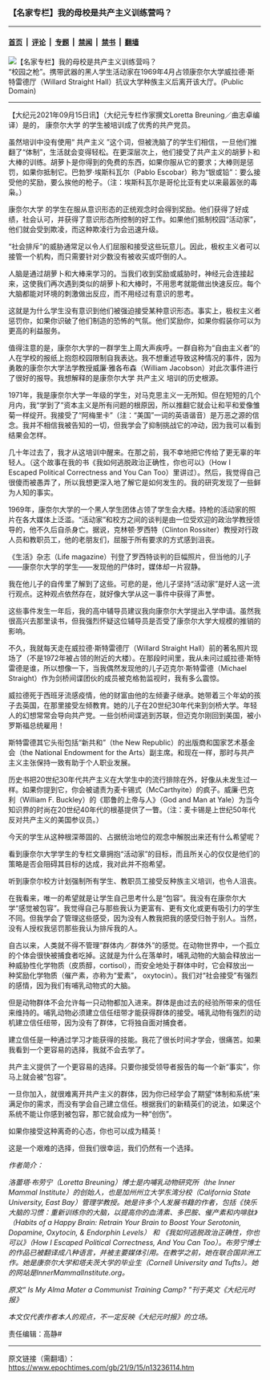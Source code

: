 ### 【名家专栏】我的母校是共产主义训练营吗？

---

#### [首页](../../../..?n13236114) &nbsp;|&nbsp; [评论](../../../../../epoch-comment?n13236114) &nbsp;|&nbsp; [专题](../../../../../epoch-special?n13236114) &nbsp;|&nbsp; [禁闻](../../../../../epoch-news?n13236114) &nbsp;|&nbsp; [禁书](../../../../../books?n13236114) &nbsp;|&nbsp; [翻墙](https://github.com/gfw-breaker/nogfw/blob/master/README.md?n13236114)


<div><img alt="【名家专栏】我的母校是共产主义训练营吗？" class="attachment-djy_600_400 size-djy_600_400 wp-post-image" src="https://i.epochtimes.com/assets/uploads/2021/09/id13236128-Campus_Guns-1200x797-600x400.jpg"/>
<div class="caption">
 “校园之枪”。携带武器的黑人学生活动家在1969年4月占领康奈尔大学威拉德·斯特雷德厅（Willard Straight Hall）抗议大学种族主义后离开该大厅。(Public Domain)
</div></div><hr/><div class="post_content" id="artbody" itemprop="articleBody">
 <!-- article content begin -->
 <p>
  【大纪元2021年09月15日讯】（大纪元专栏作家撰文Loretta Breuning／曲志卓编译）是的，
  <ok href="https://www.epochtimes.com/gb/tag/%E5%BA%B7%E5%A5%88%E5%B0%94%E5%A4%A7%E5%AD%A6.html">
   康奈尔大学
  </ok>
  的学生被培训成了优秀的共产党员。
 </p>
 <p>
  虽然培训中没有使用“
  <ok href="https://www.epochtimes.com/gb/tag/%E5%85%B1%E4%BA%A7%E4%B8%BB%E4%B9%89.html">
   共产主义
  </ok>
  ”这个词，但被洗脑了的学生们相信，一旦他们推翻了“体制”，生活就会变得轻松。在更深层次上，他们接受了共产主义的胡萝卜和大棒的训练。胡萝卜是你得到的免费的东西，如果你服从它的要求；大棒则是惩罚，如果你抵制它。巴勃罗‧埃斯科瓦尔（Pablo Escobar）称为“银或铅”：要么接受他的奖励，要么挨他的枪子。（注：埃斯科瓦尔是哥伦比亚有史以来最嚣张的毒枭。）
 </p>
 <p>
  <ok href="https://www.epochtimes.com/gb/tag/%E5%BA%B7%E5%A5%88%E5%B0%94%E5%A4%A7%E5%AD%A6.html">
   康奈尔大学
  </ok>
  的学生在服从意识形态的正统观念时会得到奖励。他们获得了好成绩，社会认可，并获得了意识形态所控制的好工作。如果他们抵制校园“活动家”，他们就会受到欺凌，而这种欺凌行为会迅速升级。
 </p>
 <p>
  “社会排斥”的威胁通常足以令人们屈服和接受这些玩意儿。因此，极权主义者可以接管一个机构，而只需要针对少数没有被收买或吓倒的人。
 </p>
 <p>
  人脑是通过胡萝卜和大棒来学习的。当我们收到奖励或威胁时，神经元会连接起来，这使我们再次遇到类似的胡萝卜和大棒时，不用思考就能做出快速反应。每个大脑都能对环境的刺激做出反应，而不用经过有意识的思考。
 </p>
 <p>
  这就是为什么学生没有意识到他们被强迫接受某种意识形态。事实上，极权主义者惩罚你，如果你识破了他们制造的恐怖的气氛。他们奖励你，如果你假装你可以为更高的利益服务。
 </p>
 <p>
  值得注意的是，康奈尔大学的一群学生上周大声疾呼。一群自称为“自由主义者”的人在学校的报纸上抱怨校园限制自我表达。我不想重述导致这种情况的事件，因为勇敢的康奈尔大学法学教授威廉‧雅各布森（William Jacobson）对此次事件进行了很好的报导。我想解释的是康奈尔大学
  <ok href="https://www.epochtimes.com/gb/tag/%E5%85%B1%E4%BA%A7%E4%B8%BB%E4%B9%89.html">
   共产主义
  </ok>
  培训的历史根源。
 </p>
 <p>
  1971年，我是康奈尔大学一年级的学生，对马克思主义一无所知。但在短短的几个月内，我“学到了”资本主义是所有问题的根原因，所以推翻它就会让和平和爱像雏菊一样绽开。我接受了“阿梅里卡”（注：“美国”一词的英语谐音）是万恶之源的信念。我并不相信我被告知的一切，但我学会了抑制挑战它的冲动，因为我可以看到结果会怎样。
 </p>
 <p>
  几十年过去了，我才从这培训中醒来。在那之前，我不幸地把它传给了更无辜的年轻人。（这个故事在我的书《我如何逃脱政治正确性，你也可以》（How I Escaped Political Correctness and You Can Too）里讲过）。然后，我觉得自己很傻而被愚弄了，所以我想更深入地了解它是如何发生的。我的研究发现了一些鲜为人知的事实。
 </p>
 <p>
  1969年，康奈尔大学的一个黑人学生团体占领了学生会大楼。持枪的活动家的照片在各大媒体上泛滥。“活动家”和校方之间的谈判是由一位受欢迎的政治学教授领导的，他不久后自杀身亡。据说，克林顿‧罗西特（Clinton Rossiter）教授对行政人员和教职员工，他的老朋友们，屈服于所有要求的方式感到沮丧。
 </p>
 <p>
  《生活》杂志（Life magazine）刊登了罗西特谈判的巨幅照片，但当他的儿子——康奈尔大学的学生——发现他的尸体时，媒体却一片寂静。
 </p>
 <p>
  我在他儿子的自传里了解到了这些。可悲的是，他儿子坚持“活动家”是好人这一流行观点。这种观点依然存在，就好像大学从这一事件中获得了声誉。
 </p>
 <p>
  这些事件发生一年后，我的高中辅导员建议我向康奈尔大学提出入学申请。虽然我很高兴去那里读书，但我强烈怀疑这位辅导员是否受了康奈尔大学大规模的推销的影响。
 </p>
 <p>
  不久，我就每天走在威拉德‧斯特雷德厅（Willard Straight Hall）前的著名照片现场了（不是1972年被占领的附近的大楼）。在那段时间里，我从未问过威拉德‧斯特雷德是谁，所以想像一下，当我偶然发现他的儿子迈克尔‧斯特雷德（Michael Straight）作为剑桥间谍团伙的成员被克格勃监视时，我有多么震惊。
 </p>
 <p>
  威拉德死于西班牙流感疫情，他的财富由他的左倾妻子继承。她带着三个年幼的孩子去英国，在那里接受左倾教育。她的儿子在20世纪30年代来到剑桥大学。年轻人的幻想常常会导向共产党。一些剑桥间谍逃到苏联，但迈克尔刚回到美国，被小罗斯福总统雇用！
 </p>
 <p>
  斯特雷德其它头衔包括“新共和”（the New Republic）的出版商和国家艺术基金会（the National Endowment for the Arts）副主席。和现在一样，那时与共产主义主张保持一致有助于个人职业发展。
 </p>
 <p>
  历史书把20世纪30年代共产主义在大学生中的流行排除在外，好像从未发生过一样。如果你提到它，你会被谴责为麦卡锡式（McCarthyite）的疯子。威廉‧巴克利（William F. Buckley）的《耶鲁的上帝与人》（God and Man at Yale）为当今知识界的时尚在20世纪40年代的根基提供了一瞥。（注：麦卡锡是上世纪50年代反对共产主义的美国参议员。）
 </p>
 <p>
  今天的学生从这种根深蒂固的、占据统治地位的观念中解脱出来还有什么希望呢？
 </p>
 <p>
  看到康奈尔大学学生的专栏文章拥抱“活动家”的目标，而且所关心的仅仅是他们的策略是否会阻碍其目标的达成，我对此并不抱希望。
 </p>
 <p>
  听到康奈尔校方计划强制所有学生、教职员工接受反种族主义培训，也令人沮丧。
 </p>
 <p>
  在我看来，唯一的希望就是让学生自己思考什么是“包容”。我没有在康奈尔大学“感觉被包容”。我觉得自己与那些我认为更富有、更有文化或更有吸引力的学生不同。但我学会了管理这些感受，因为没有人教我把我的感受归咎于别人。当然，没有人授权我惩罚那些我认为排斥我的人。
 </p>
 <p>
  自古以来，人类就不得不管理“群体内／群体外”的感觉。在动物世界中，一个孤立的个体会很快被捕食者吃掉。这就是为什么在落单时，哺乳动物的大脑会释放出一种威胁性化学物质（皮质醇，cortisol），而安全地处于群体中时，它会释放出一种奖励化学物质（催产素，亦称为“爱素”， oxytocin）。我们对“社会接受”有强烈的感情，因为我们有哺乳动物式的大脑。
 </p>
 <p>
  但是动物群体不会允许每一只动物都加入进来。群体是由过去的经验所带来的信任来维持的。哺乳动物必须建立信任纽带才能获得群体的接受。哺乳动物有强烈的动机建立信任纽带，因为没有了群体，它将独自面对捕食者。
 </p>
 <p>
  建立信任是一种通过学习才能获得的技能。我花了很长时间才学会，很痛苦。如果我看到一个更容易的选择，我就不会去学了。
 </p>
 <p>
  共产主义提供了一个更容易的选择。只要你接受领导者报告的每一个新“事实”，你马上就会被“包容”。
 </p>
 <p>
  一旦你加入，就很难离开共产主义的群体，因为你已经学会了期望“体制和系统”来满足你的需求，而没有学会自己建立信任。根据我们的新精英们的说法，如果这个系统不能让你感到被包容，那它就会成为一种“创伤”。
 </p>
 <p>
  如果你接受这种离奇的心态，你也可以成为精英！
 </p>
 <p>
  这是一个艰难的选择，但我们很幸运，我们仍然有一个选择。
 </p>
 <p>
  <em>
   作者简介：
  </em>
 </p>
 <p>
  <em>
   洛蕾塔‧布劳宁（Loretta Breuning）博士是内哺乳动物研究所（the Inner Mammal Institute）的创始人，也是加州州立大学东湾分校（California State University, East Bay）管理学教授。她是许多个人发展书籍的作者，包括《快乐大脑的习惯：重新训练你的大脑，以提高你的血清素、多巴胺、催产素和内啡肽》（Habits of a Happy Brain: Retrain Your Brain to Boost Your Serotonin, Dopamine, Oxytocin, &amp; Endorphin Levels） 和 《我如何逃脱政治正确性，你也可以》（How I Escaped Political Correctness, And You Can Too）。布劳宁博士的作品已被翻译成八种语言，并被主要媒体引用。在教学之前，她在联合国非洲工作。她是康奈尔大学和塔夫茨大学的毕业生（Cornell University and Tufts）。她的网站是InnerMammalInstitute.org。
  </em>
 </p>
 <p>
  <em>
   原文“
   <ok href="https://www.theepochtimes.com/is-my-alma-mater-a-communist-training-camp_3986599.html">
    Is My Alma Mater a Communist Training Camp?
   </ok>
   ”刊于英文《大纪元时报》
  </em>
 </p>
 <p>
  <em>
   本文仅代表作者本人的观点，不一定反映《大纪元时报》的立场。
  </em>
 </p>
 <p>
  责任编辑：高静#
 </p>
 <!-- article content end -->
 <div id="below_article_ad">
 </div>
</div>


---

原文链接（需翻墙）：https://www.epochtimes.com/gb/21/9/15/n13236114.htm